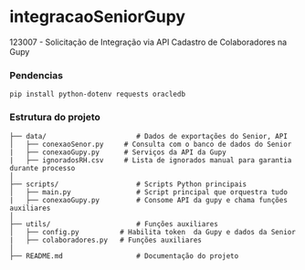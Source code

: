 # integracaoSeniorGupy
123007 - Solicitação de Integração via API Cadastro de Colaboradores na Gupy


### Pendencias
```
pip install python-dotenv requests oracledb
```

### Estrutura do projeto

```
├── data/                      # Dados de exportações do Senior, API
│   ├── conexaoSenor.py     # Consulta com o banco de dados do Senior
|   ├── conexaoGupy.py      # Serviços da API da Gupy
|   ├── ignoradosRH.csv     # Lista de ignorados manual para garantia durante processo 
│
├── scripts/                   # Scripts Python principais
│   ├── main.py                # Script principal que orquestra tudo
|   ├── conexaoGupy.py         # Consome API da gupy e chama funções auxiliares
│
├── utils/                     # Funções auxiliares
│   ├── config.py          # Habilita token  da Gupy e dados da Senior 
|   ├── colaboradores.py   # Funções auxiliares
│
├── README.md                  # Documentação do projeto
```
